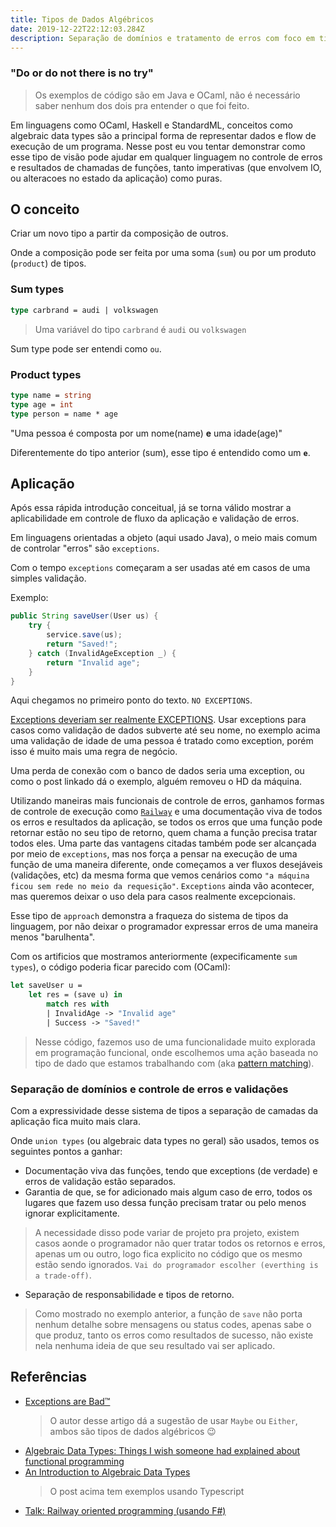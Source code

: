 ```yaml
---
title: Tipos de Dados Algébricos
date: 2019-12-22T22:12:03.284Z
description: Separação de domínios e tratamento de erros com foco em tipos
---
```


### "Do or do not there is no try"

> Os exemplos de código são em Java e OCaml, não é necessário saber nenhum dos dois pra entender o que foi feito.

Em linguagens como OCaml, Haskell e StandardML, conceitos como algebraic data types são a principal forma de representar dados e flow de execução de um programa. Nesse post eu vou tentar demonstrar como esse tipo de visão pode ajudar em qualquer linguagem no controle de erros e resultados de chamadas de funções, tanto imperativas (que envolvem IO, ou alteracoes no estado da aplicação) como puras.  

## O conceito

Criar um novo tipo a partir da composição de outros.

Onde a composição pode ser feita por uma soma (`sum`) ou por um produto (`product`) de tipos.

### Sum types

```ocaml
type carbrand = audi | volkswagen
```
> Uma variável do tipo `carbrand` é `audi` ou `volkswagen`

Sum type pode ser entendi como `ou`.

### Product types

```ocaml
type name = string
type age = int
type person = name * age
```
"Uma pessoa é composta por um nome(name) <strong>e</strong> uma idade(age)"

Diferentemente do tipo anterior (sum), esse tipo é entendido como um <strong>`e`</strong>.

## Aplicação

Após essa rápida introdução conceitual, já se torna válido mostrar a aplicabilidade em controle de fluxo da aplicação e validação de erros.

Em linguagens orientadas a objeto (aqui usado Java), o meio mais comum de controlar "erros" são `exceptions`.

Com o tempo `exceptions` começaram a ser usadas até em casos de uma simples validação.

Exemplo:
```java
public String saveUser(User us) {
    try {
        service.save(us);
        return "Saved!";
    } catch (InvalidAgeException _) {
        return "Invalid age";
    }
}
```

Aqui chegamos no primeiro ponto do texto. `NO EXCEPTIONS`.

[Exceptions deveriam ser realmente EXCEPTIONS](https://www.atlassian.com/blog/archives/exceptions_are_bad).
Usar exceptions para casos como validação de dados subverte até seu nome, no exemplo acima uma validação de idade de uma pessoa é tratado como exception, porém isso é muito mais uma regra de negócio.

Uma perda de conexão com o banco de dados seria uma exception, ou como o post linkado dá o exemplo, alguém removeu o HD da máquina.

Utilizando maneiras mais funcionais de controle de erros, ganhamos formas de controle de execução como [`Railway`](https://vimeo.com/97344498) e uma documentação viva de todos os erros e resultados da aplicação, se todos os erros que uma função pode retornar estão no seu tipo de retorno, quem chama a função precisa tratar todos eles. Uma parte das vantagens citadas também pode ser alcançada por meio de `exceptions`, mas nos força a pensar na execução de uma função de uma maneira diferente, onde começamos a ver fluxos desejáveis (validações, etc) da mesma forma que vemos cenários como `"a máquina ficou sem rede no meio da requesição"`. `Exceptions` ainda vão acontecer, mas queremos deixar o uso dela para casos realmente excepcionais.

Esse tipo de `approach` demonstra a fraqueza do sistema de tipos da linguagem, por não deixar o programador expressar erros de uma maneira menos "barulhenta".

Com os artificios que mostramos anteriormente (expecificamente `sum types`), o código poderia ficar parecido com (OCaml):

```ocaml
let saveUser u =
    let res = (save u) in
        match res with
        | InvalidAge -> "Invalid age"
        | Success -> "Saved!"
```

> Nesse código, fazemos uso de uma funcionalidade muito explorada em programação funcional, onde escolhemos uma ação baseada no tipo de dado que estamos trabalhando com (aka [pattern matching](https://wiki.c2.com/?PatternMatching)).

### Separação de domínios e controle de erros e validações

Com a expressividade desse sistema de tipos a separação de camadas da aplicação fica muito mais clara.

Onde `union types` (ou algebraic data types no geral) são usados, temos os seguintes pontos a ganhar:

* Documentação viva das funções, tendo que exceptions (de verdade) e erros de validação estão separados.
* Garantia de que, se for adicionado mais algum caso de erro, todos os lugares que fazem uso dessa função precisam tratar ou pelo menos ignorar explicitamente.
> A necessidade disso pode variar de projeto pra projeto, existem casos aonde o programador não quer tratar todos os retornos e erros, apenas um ou outro, logo fica explicito no código que os mesmo estão sendo ignorados. `Vai do programador escolher (everthing is a trade-off)`.
* Separação de responsabilidade e tipos de retorno.
> Como mostrado no exemplo anterior, a função de `save` não porta nenhum detalhe sobre mensagens ou status codes, apenas sabe o que produz, tanto os erros como resultados de sucesso, não existe nela nenhuma ideia de que seu resultado vai ser aplicado.

## Referências

* [Exceptions are Bad™](https://www.atlassian.com/blog/archives/exceptions_are_bad)
    > O autor desse artigo dá a sugestão de usar `Maybe` ou `Either`, ambos são tipos de dados algébricos 😉
* [Algebraic Data Types: Things I wish someone had explained about functional programming](https://jrsinclair.com/articles/2019/algebraic-data-types-what-i-wish-someone-had-explained-about-functional-programming/)
* [An Introduction to Algebraic Data Types](https://itnext.io/an-introduction-to-algebraic-data-types-9429e49eac27)
    > O post acima tem exemplos usando Typescript
* [Talk: Railway oriented programming (usando F#)](https://vimeo.com/97344498)

